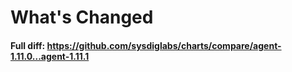 # What's Changed

#### Full diff: https://github.com/sysdiglabs/charts/compare/agent-1.11.0...agent-1.11.1
